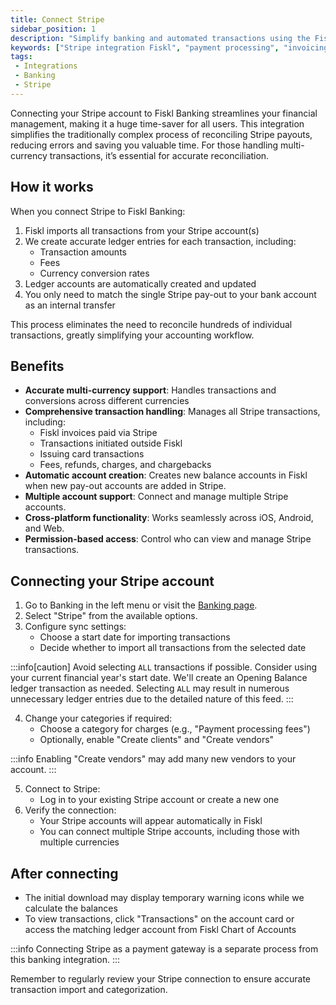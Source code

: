 ```yaml
---
title: Connect Stripe
sidebar_position: 1
description: "Simplify banking and automated transactions using the Fiskl-Stripe integration: Enjoy seamless accounting and improved cash flow management."
keywords: ["Stripe integration Fiskl", "payment processing", "invoicing software", "small business payments", "banking", "Fiskl tools"]
tags:
 - Integrations
 - Banking
 - Stripe
---
```


Connecting your Stripe account to Fiskl Banking streamlines your financial management, making it a huge time-saver for all users. This integration simplifies the traditionally complex process of reconciling Stripe payouts, reducing errors and saving you valuable time. For those handling multi-currency transactions, it’s essential for accurate reconciliation.

## How it works

When you connect Stripe to Fiskl Banking:

1. Fiskl imports all transactions from your Stripe account(s)
2. We create accurate ledger entries for each transaction, including:
   - Transaction amounts
   - Fees
   - Currency conversion rates
3. Ledger accounts are automatically created and updated
4. You only need to match the single Stripe pay-out to your bank account as an internal transfer

This process eliminates the need to reconcile hundreds of individual transactions, greatly simplifying your accounting workflow.

## Benefits

- **Accurate multi-currency support**: Handles transactions and conversions across different currencies
- **Comprehensive transaction handling**: Manages all Stripe transactions, including:
  - Fiskl invoices paid via Stripe
  - Transactions initiated outside Fiskl
  - Issuing card transactions
  - Fees, refunds, charges, and chargebacks
- **Automatic account creation**: Creates new balance accounts in Fiskl when new pay-out accounts are added in Stripe.
- **Multiple account support**: Connect and manage multiple Stripe accounts.
- **Cross-platform functionality**: Works seamlessly across iOS, Android, and Web.
- **Permission-based access**: Control who can view and manage Stripe transactions.

## Connecting your Stripe account

1. Go to Banking in the left menu or visit the [Banking page](https://my.fiskl.com/banking).
2. Select "Stripe" from the available options.
3. Configure sync settings:
   - Choose a start date for importing transactions
   - Decide whether to import all transactions from the selected date

:::info[caution]
Avoid selecting `ALL` transactions if possible. Consider using your current financial year's start date. We'll create an Opening Balance ledger transaction as needed. Selecting `ALL` may result in numerous unnecessary ledger entries due to the detailed nature of this feed.
:::

4. Change your categories if required:
   - Choose a category for charges (e.g., "Payment processing fees")
   - Optionally, enable "Create clients" and "Create vendors"

:::info
Enabling "Create vendors" may add many new vendors to your account.
:::

5. Connect to Stripe:
   - Log in to your existing Stripe account or create a new one
6. Verify the connection:
   - Your Stripe accounts will appear automatically in Fiskl
   - You can connect multiple Stripe accounts, including those with multiple currencies

## After connecting

- The initial download may display temporary warning icons while we calculate the balances
- To view transactions, click "Transactions" on the account card or access the matching ledger account from Fiskl Chart of Accounts

:::info
Connecting Stripe as a payment gateway is a separate process from this banking integration.
:::

Remember to regularly review your Stripe connection to ensure accurate transaction import and categorization.
